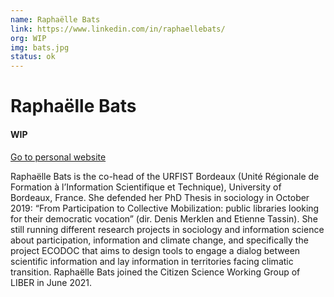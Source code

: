 ```yaml
---
name: Raphaëlle Bats
link: https://www.linkedin.com/in/raphaellebats/
org: WIP
img: bats.jpg
status: ok
---
```


# Raphaëlle Bats

#### WIP

[Go to personal website](https://www.linkedin.com/in/raphaellebats/)

Raphaëlle Bats is the co-head of the URFIST Bordeaux (Unité Régionale de Formation à l’Information Scientifique et Technique), University of Bordeaux, France. She defended her PhD Thesis in sociology in October 2019: “From Participation to Collective Mobilization: public libraries looking for their democratic vocation” (dir. Denis Merklen and Etienne Tassin). She still running different research projects in sociology and information science about participation, information and climate change, and specifically the project ECODOC that aims to design tools to engage a dialog between scientific information and lay information in territories facing climatic transition. Raphaëlle Bats joined the Citizen Science Working Group of LIBER in June 2021.

        